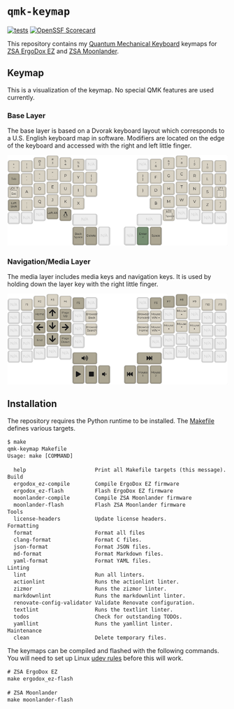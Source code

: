# `qmk-keymap`

[![tests](https://github.com/ianlewis/qmk-keymap/actions/workflows/pre-submit.units.yml/badge.svg)](https://github.com/ianlewis/qmk-keymap/actions/workflows/pre-submit.units.yml)
[![OpenSSF Scorecard](https://api.securityscorecards.dev/projects/github.com/ianlewis/qmk-keymap/badge)](https://securityscorecards.dev/viewer/?uri=github.com%2Fianlewis%2Fqmk-keymap)

This repository contains my [Quantum Mechanical Keyboard](https://docs.qmk.fm/)
keymaps for [ZSA ErgoDox EZ](keyboards/ergodox_ez/keymaps/ianlewis_dvorak) and
[ZSA Moonlander](keyboards/zsa/moonlander/keymaps/ianlewis_dvorak).

## Keymap

This is a visualization of the keymap. No special QMK features are used
currently.

### Base Layer

The base layer is based on a Dvorak keyboard layout which corresponds to a U.S.
English keyboard map in software. Modifiers are located on the edge of the
keyboard and accessed with the right and left little finger.

![Base Layer](keyboards/zsa/moonlander/keymaps/ianlewis_dvorak/doc/base.png)

### Navigation/Media Layer

The media layer includes media keys and navigation keys. It is used by holding
down the layer key with the right little finger.

![Media Layer](keyboards/zsa/moonlander/keymaps/ianlewis_dvorak/doc/media.png)

## Installation

The repository requires the Python runtime to be installed. The
[Makefile](./Makefile) defines various targets.

```shell
$ make
qmk-keymap Makefile
Usage: make [COMMAND]

  help                      Print all Makefile targets (this message).
Build
  ergodox_ez-compile        Compile ErgoDox EZ firmware
  ergodox_ez-flash          Flash ErgoDox EZ firmware
  moonlander-compile        Compile ZSA Moonlander firmware
  moonlander-flash          Flash ZSA Moonlander firmware
Tools
  license-headers           Update license headers.
Formatting
  format                    Format all files
  clang-format              Format C files.
  json-format               Format JSON files.
  md-format                 Format Markdown files.
  yaml-format               Format YAML files.
Linting
  lint                      Run all linters.
  actionlint                Runs the actionlint linter.
  zizmor                    Runs the zizmor linter.
  markdownlint              Runs the markdownlint linter.
  renovate-config-validator Validate Renovate configuration.
  textlint                  Runs the textlint linter.
  todos                     Check for outstanding TODOs.
  yamllint                  Runs the yamllint linter.
Maintenance
  clean                     Delete temporary files.
```

The keymaps can be compiled and flashed with the following commands. You will
need to set up Linux [udev
rules](https://docs.qmk.fm/faq_build#linux-udev-rules) before this will work.

```shell
# ZSA ErgoDox EZ
make ergodox_ez-flash

# ZSA Moonlander
make moonlander-flash
```
